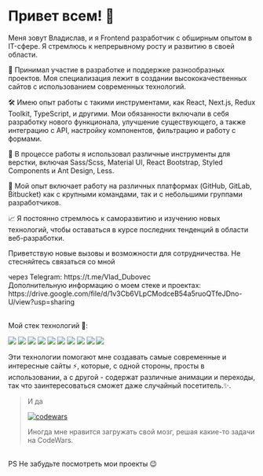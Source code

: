 # Привет всем! 👋

Меня зовут Владислав, и я Frontend разработчик с обширным опытом в IT-сфере. Я стремлюсь к непрерывному росту и развитию в своей области.

🚀 Принимал участие в разработке и поддержке разнообразных проектов. Моя специализация лежит в создании высококачественных сайтов с использованием современных технологий.

🛠️ Имею опыт работы с такими инструментами, как React, Next.js, Redux Toolkit, TypeScript, и другими. Мои обязанности включали в себя разработку нового функционала, улучшение существующего, а также интеграцию с API, настройку компонентов, фильтрацию и работу с формами.

🎨 В процессе работы я использовал различные инструменты для верстки, включая Sass/Scss, Material UI, React Bootstrap, Styled Components и Ant Design, Less.

💼 Мой опыт включает работу на различных платформах (GitHub, GitLab, Bitbucket) как с крупными командами, так и с небольшими группами разработчиков.

📈 Я постоянно стремлюсь к саморазвитию и изучению новых технологий, чтобы оставаться в курсе последних тенденций в области веб-разработки.

Приветствую новые вызовы и возможности для сотрудничества. Не стесняйтесь связаться со мной
<div>через Telegram: https://t.me/Vlad_Dubovec</div>
Дополнительную информацию о моем стеке и проектах: https://drive.google.com/file/d/1v3Cb6VLpCModceB54a5ruoQTfeJDno-U/view?usp=sharing

<br/>
<br/>

Мой стек технологий 🔎:

<img src="https://img.shields.io/badge/React-000000?style=for-the-badge&logo=React&logoColor=blue"/> <img src="https://img.shields.io/badge/Redux-000000?style=for-the-badge&logo=Redux&logoColor=magenta"/> <img src="https://img.shields.io/badge/TypeScript-000000?style=for-the-badge&logo=TypeScript&logoColor=blue"/> <img src="https://img.shields.io/badge/SCSS-000000?style=for-the-badge&logo=Sass&amp;logoColor=blue"/> <img src="https://img.shields.io/badge/html-000000?style=for-the-badge&logo=html5&amp;logoColor=lightred"/> <img src="https://img.shields.io/badge/CSS-000000?style=for-the-badge&logo=css3&amp;logoColor=blue"/> <img src="https://img.shields.io/badge/BOOTSTRAP-000000?style=for-the-badge&logo=BOOTSTRAP&logoColor=magenta"/> <img src="https://img.shields.io/badge/Python-000000?style=for-the-badge&logo=Python&logoColor=yellow"/> <img src="https://img.shields.io/badge/Django-000000?style=for-the-badge&logo=Django&logoColor=green"/> <img src="https://img.shields.io/badge/GitHub-000000?style=for-the-badge&logo=GitHub&logoColor=white"/> 

Эти технологии помогают мне создавать самые современные и интересные сайты ⚡, которые, с одной стороны, просты в использовании, а с другой - содержат различные анимации и переходы, так что заинтересоваться сможет даже случайный посетитель.✨.
> И да
>
> [![codewars](https://www.codewars.com/users/Dubovec-Vladislav/badges/small)](https://www.codewars.com/users/Dubovec-Vladislav) 
>
> Иногда мне нравится загружать свой мозг, решая какие-то задачи на CodeWars.

<br/>
PS Не забудьте посмотреть мои проекты 😉
